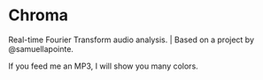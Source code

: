 # Chroma
Real-time Fourier Transform audio analysis. | Based on a project by @samuellapointe.

If you feed me an MP3, I will show you many colors.
